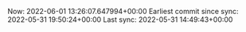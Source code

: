 Now: 2022-06-01 13:26:07.647994+00:00 Earliest commit since sync: 2022-05-31 19:50:24+00:00 Last sync: 2022-05-31 14:49:43+00:00
